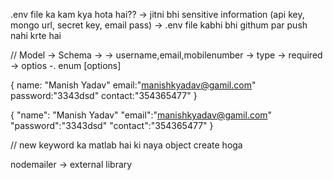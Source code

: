 .env file ka kam kya hota hai??
-> jitni bhi sensitive information (api key, mongo url, secret key, email pass)
-> .env file kabhi bhi githum par push nahi krte hai


// Model -> Schema ->
-> username,email,mobilenumber
-> type
-> required
-> optios -. enum [options]


{
    name: "Manish Yadav"
    email:"manishkyadav@gamil.com"
    password:"3343dsd"
    contact:"354365477"
}

{
    "name": "Manish Yadav"
    "email":"manishkyadav@gamil.com"
    "password":"3343dsd"
    "contact":"354365477"
}

// new keyword ka matlab hai ki naya object create hoga

nodemailer -> external library
